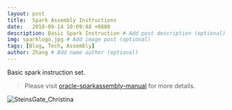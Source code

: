 ```yaml
---
layout: post
title:  Spark Assembly Instructions
date:   2018-09-14 10:09:48 +0800
description: Basic Spark Instruction # Add post description (optional)
img: sparklogo.jpg # Add image post (optional)
tags: [Blog, Tech, Assembly]
author: Zhang # Add name author (optional)
---
```

Basic spark instruction set.

> Please visit [oracle-sparkassembly-manual][oracle-sparkassembly-docs] for more details.

![SteinsGate_Christina]({{site.baseurl}}/assets/img/SteinsGate_Christina.jpg)

[oracle-sparkassembly-docs]: https://docs.oracle.com/cd/E18752_01/html/816-1681/toc.html

